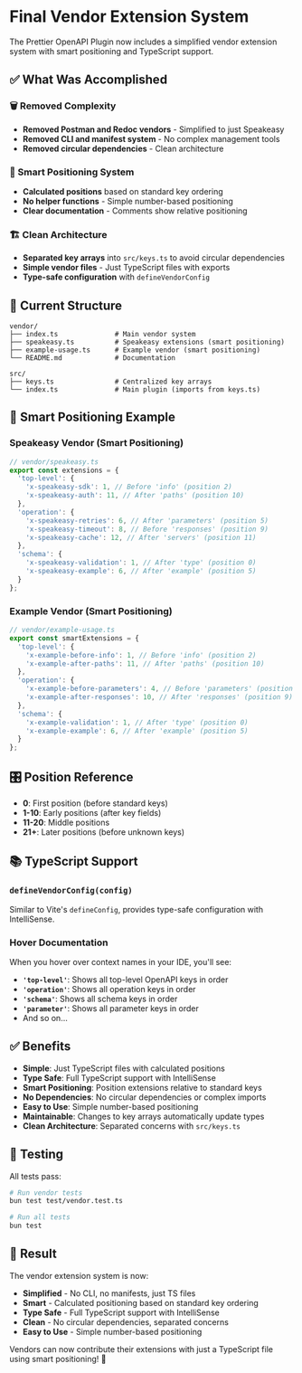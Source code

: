 # Final Vendor Extension System

The Prettier OpenAPI Plugin now includes a simplified vendor extension system with smart positioning and TypeScript support.

## ✅ What Was Accomplished

### 🗑️ Removed Complexity
- **Removed Postman and Redoc vendors** - Simplified to just Speakeasy
- **Removed CLI and manifest system** - No complex management tools
- **Removed circular dependencies** - Clean architecture

### 🎯 Smart Positioning System
- **Calculated positions** based on standard key ordering
- **No helper functions** - Simple number-based positioning
- **Clear documentation** - Comments show relative positioning

### 🏗️ Clean Architecture
- **Separated key arrays** into `src/keys.ts` to avoid circular dependencies
- **Simple vendor files** - Just TypeScript files with exports
- **Type-safe configuration** with `defineVendorConfig`

## 📁 Current Structure

```
vendor/
├── index.ts              # Main vendor system
├── speakeasy.ts          # Speakeasy extensions (smart positioning)
├── example-usage.ts      # Example vendor (smart positioning)
└── README.md             # Documentation

src/
├── keys.ts               # Centralized key arrays
└── index.ts              # Main plugin (imports from keys.ts)
```

## 🚀 Smart Positioning Example

### Speakeasy Vendor (Smart Positioning)
```typescript
// vendor/speakeasy.ts
export const extensions = {
  'top-level': {
    'x-speakeasy-sdk': 1, // Before 'info' (position 2)
    'x-speakeasy-auth': 11, // After 'paths' (position 10)
  },
  'operation': {
    'x-speakeasy-retries': 6, // After 'parameters' (position 5)
    'x-speakeasy-timeout': 8, // Before 'responses' (position 9)
    'x-speakeasy-cache': 12, // After 'servers' (position 11)
  },
  'schema': {
    'x-speakeasy-validation': 1, // After 'type' (position 0)
    'x-speakeasy-example': 6, // After 'example' (position 5)
  }
};
```

### Example Vendor (Smart Positioning)
```typescript
// vendor/example-usage.ts
export const smartExtensions = {
  'top-level': {
    'x-example-before-info': 1, // Before 'info' (position 2)
    'x-example-after-paths': 11, // After 'paths' (position 10)
  },
  'operation': {
    'x-example-before-parameters': 4, // Before 'parameters' (position 5)
    'x-example-after-responses': 10, // After 'responses' (position 9)
  },
  'schema': {
    'x-example-validation': 1, // After 'type' (position 0)
    'x-example-example': 6, // After 'example' (position 5)
  }
};
```

## 🎛️ Position Reference

- **0**: First position (before standard keys)
- **1-10**: Early positions (after key fields)
- **11-20**: Middle positions
- **21+**: Later positions (before unknown keys)

## 📚 TypeScript Support

### `defineVendorConfig(config)`
Similar to Vite's `defineConfig`, provides type-safe configuration with IntelliSense.

### Hover Documentation
When you hover over context names in your IDE, you'll see:
- **`'top-level'`**: Shows all top-level OpenAPI keys in order
- **`'operation'`**: Shows all operation keys in order  
- **`'schema'`**: Shows all schema keys in order
- **`'parameter'`**: Shows all parameter keys in order
- And so on...

## ✅ Benefits

- **Simple**: Just TypeScript files with calculated positions
- **Type Safe**: Full TypeScript support with IntelliSense
- **Smart Positioning**: Position extensions relative to standard keys
- **No Dependencies**: No circular dependencies or complex imports
- **Easy to Use**: Simple number-based positioning
- **Maintainable**: Changes to key arrays automatically update types
- **Clean Architecture**: Separated concerns with `src/keys.ts`

## 🧪 Testing

All tests pass:
```bash
# Run vendor tests
bun test test/vendor.test.ts

# Run all tests
bun test
```

## 🎉 Result

The vendor extension system is now:
- **Simplified** - No CLI, no manifests, just TS files
- **Smart** - Calculated positioning based on standard key ordering
- **Type Safe** - Full TypeScript support with IntelliSense
- **Clean** - No circular dependencies, separated concerns
- **Easy to Use** - Simple number-based positioning

Vendors can now contribute their extensions with just a TypeScript file using smart positioning! 🚀
